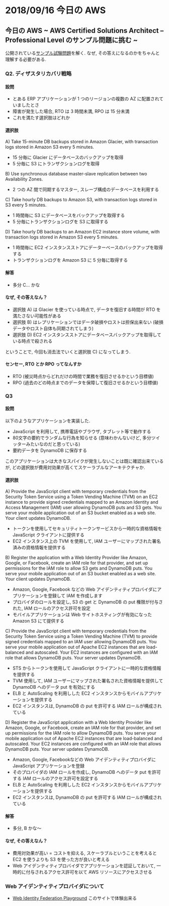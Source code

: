 # 2018/09/16 今日の AWS

## 今日の AWS ~ AWS Certified Solutions Architect – Professional Level のサンプル問題に挑む ~

公開されている[サンプル試験問題](https://d1.awsstatic.com/Train%20&%20Cert/docs/AWS_certified_solutions_architect_professional_examsample.pdf)を解く. なぜ, その答えになるのかをちゃんと理解する必要がある.

### Q2. ディザスタリカバリ戦略

#### 設問

* とある ERP アプリケーションが 1 つのリージョンの複数の AZ に配置されていましたとさ
* 障害が発生した場合, RTO は 3 時間未満, RPO は 15 分未満
* これを満たす選択肢はどれか

#### 選択肢

A) Take 15-minute DB backups stored in Amazon Glacier, with transaction logs stored in Amazon S3 every 5 minutes.

* 15 分毎に Glacier にデータベースのバックアップを取得
* 5 分毎に S3 にトランザクションログを取得

B) Use synchronous database master-slave replication between two Availability Zones.

* 2 つの AZ 間で同期するマスター, スレーブ構成のデータベースを利用する

C) Take hourly DB backups to Amazon S3, with transaction logs stored in S3 every 5 minutes.

* 1 時間毎に S3 にデータベースをバックアップを取得する
* 5 分毎にトランザクションログを S3 に取得する

D) Take hourly DB backups to an Amazon EC2 instance store volume, with transaction logs stored in Amazon S3 every 5 minutes. 

* 1 時間毎に EC2 インスタンスストアにデーターベースのバックアップを取得する
* トランザクションログを Amazon S3 に 5 分毎に取得する

#### 解答

* 多分 C... かな

#### なぜ, その答えなん？

* 選択肢 A) は Glacier を使っている時点で, データを復旧する時間が RTO を満たさない可能性がある
* 選択肢 B) はレプリケーションではデータ破損やロストは担保出来ない (破損データやロスト自体も同期されてしまう)
* 選択肢 D) EC2 インスタンスストアにデータベースバックアップを取得している時点で殺される

ということで, 今回も消去法でいくと選択肢 C) になってしまう.

#### センセー, RTO とか RPO ってなんすか

* RTO (被災時点からどれだけの時間で業務を復旧させるかという目標値)
* RPO (過去のどの時点までのデータを保障して復旧させるかという目標値)

### Q3

#### 設問

以下のようなアプリケーションを実装した.

* JavaScript を利用して, 携帯電話やブラウザ, タブレット等で動作する
* 80文字の要約でランダムな行為を知らせる (意味わかんないけど, 多分ツイッターみたいなのだと思っている)
* 要約データを DynamoDB に保存する

このアプリケーションは大きなスパイクが発生しないことは既に確認出来ているが, どの選択肢が費用対効果が高くてスケーラブルなアーキテクチャか.

#### 選択肢

A) Provide the JavaScript client with temporary credentials from the Security Token Service using a Token Vending Machine (TVM) on an EC2 instance to provide signed credentials mapped to an Amazon Identity and Access Management (IAM) user allowing DynamoDB puts and S3 gets. You serve your mobile application out of an S3 bucket enabled as a web site. Your client updates DynamoDB.

* トークンを使用してセキュリティトークンサービスから一時的な資格情報を JavaScript クライアントに提供する
* EC2 インスタンス上の TVM を使用して, IAM ユーザーにマップされた署名済みの資格情報を提供する

B) Register the application with a Web Identity Provider like Amazon, Google, or Facebook, create an IAM role for that provider, and set up permissions for the IAM role to allow S3 gets and DynamoDB puts. You serve your mobile application out of an S3 bucket enabled as a web site. Your client updates DynamoDB.

* Amazon, Google, Facebook などの Web アイデンティティプロバイダにアプリケーションを登録して IAM を作成します
* プロバイダのロールを設定し, S3 の get と DynamoDB の put 権限が付与された, IAM ロールのアクセス許可を設定
* モバイルアプリケーションは Web サイトホスティングが有効になった Amazon S3 にて提供する

C) Provide the JavaScript client with temporary credentials from the Security Token Service using a Token Vending Machine (TVM) to provide signed credentials mapped to an IAM user allowing DynamoDB puts. You serve your mobile application out of Apache EC2 instances that are load-balanced and autoscaled. Your EC2 instances are configured with an IAM role that allows DynamoDB puts. Your server updates DynamoDB.

* STS からトークンを使用して JavaScript クライアントに一時的な資格情報を提供する
* TVM 使用して, IAM ユーザーにマップされた署名された資格情報を提供して DynamoDB へのデータ put を有効にする
* ELB と AutoScaling を利用しした EC2 インスタンスからモバイルアプリケーションを提供する
* EC2 インスタンスは, DynamoDB の put を許可する IAM ロールが構成されている

D) Register the JavaScript application with a Web Identity Provider like Amazon, Google, or Facebook, create an IAM role for that provider, and set up permissions for the IAM role to allow DynamoDB puts. You serve your mobile application out of Apache EC2 instances that are load-balanced and autoscaled. Your EC2 instances are configured with an IAM role that allows DynamoDB puts. Your server updates DynamoDB.

* Amazon, Google, Facebookなどの Web アイデンティティプロバイダに JavaScript アプリケーションを登録
* そのプロバイダの IAM ロールを作成し, DynamoDB へのデータ put を許可する IAM ロールのアクセス許可を設定する
* ELB と AutoScaling を利用しした EC2 インスタンスからモバイルアプリケーションを提供する
* EC2 インスタンスは, DynamoDB の put を許可する IAM ロールが構成されている

#### 解答

* 多分, B かな〜

#### なぜ, その答えなん？

* 費用対効果が高い = コストを抑える, スケーラブルということを考えると EC2 を使うよりも S3 を使った方が良いと考える
* Web アイデンティティプロバイダでアプリケーションを認証しておいて, 一時的に付与されるアクセス許可を以て AWS リソースにアクセスさせる

### Web アイデンティティプロバイダについて

* [Web Identity Federation Playground](https://web-identity-federation-playground.s3.amazonaws.com/index.html) このサイトで体験出来る
